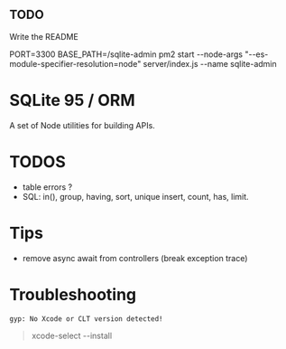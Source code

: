 ## TODO

Write the README

PORT=3300 BASE_PATH=/sqlite-admin pm2 start --node-args "--es-module-specifier-resolution=node" server/index.js --name sqlite-admin

# SQLite 95 / ORM

A set of Node utilities for building APIs.

# TODOS

- table errors ?
- SQL: in(), group, having, sort, unique insert, count, has, limit.

# Tips

- remove async await from controllers (break exception trace)

# Troubleshooting

`gyp: No Xcode or CLT version detected!`

> xcode-select --install
